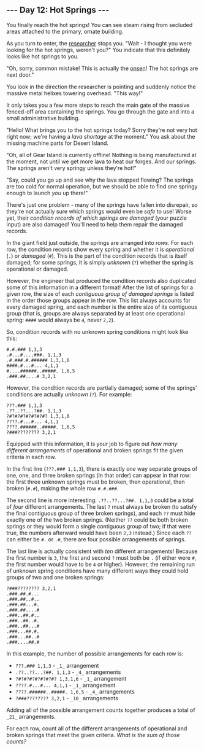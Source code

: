 ## \--- Day 12: Hot Springs ---

You finally reach the hot springs! You can see steam rising from secluded areas attached to the primary, ornate building.

As you turn to enter, the [researcher](11) stops you. "Wait - I thought you were looking for the hot springs, weren't you?" You indicate that this definitely looks like hot springs to you.

"Oh, sorry, common mistake! This is actually the [onsen](https://en.wikipedia.org/wiki/Onsen)! The hot springs are next door."

You look in the direction the researcher is pointing and suddenly notice the massive metal helixes towering overhead. "This way!"

It only takes you a few more steps to reach the main gate of the massive fenced-off area containing the springs. You go through the gate and into a small administrative building.

"Hello! What brings you to the hot springs today? Sorry they're not very hot right now; we're having a _lava shortage_ at the moment." You ask about the missing machine parts for Desert Island.

"Oh, all of Gear Island is currently offline! Nothing is being manufactured at the moment, not until we get more lava to heat our forges. And our springs. The springs aren't very springy unless they're hot!"

"Say, could you go up and see why the lava stopped flowing? The springs are too cold for normal operation, but we should be able to find one springy enough to launch _you_ up there!"

There's just one problem - many of the springs have fallen into disrepair, so they're not actually sure which springs would even be _safe_ to use! Worse yet, their _condition records of which springs are damaged_ (your puzzle input) are also damaged! You'll need to help them repair the damaged records.

In the giant field just outside, the springs are arranged into _rows_. For each row, the condition records show every spring and whether it is _operational_ (`.`) or _damaged_ (`#`). This is the part of the condition records that is itself damaged; for some springs, it is simply _unknown_ (`?`) whether the spring is operational or damaged.

However, the engineer that produced the condition records also duplicated some of this information in a different format! After the list of springs for a given row, the size of each _contiguous group of damaged springs_ is listed in the order those groups appear in the row. This list always accounts for every damaged spring, and each number is the entire size of its contiguous group (that is, groups are always separated by at least one operational spring: `####` would always be `4`, never `2,2`).

So, condition records with no unknown spring conditions might look like this:

```
#.#.### 1,1,3
.#...#....###. 1,1,3
.#.###.#.###### 1,3,1,6
####.#...#... 4,1,1
#....######..#####. 1,6,5
.###.##....# 3,2,1

```

However, the condition records are partially damaged; some of the springs' conditions are actually _unknown_ (`?`). For example:

```
???.### 1,1,3
.??..??...?##. 1,1,3
?#?#?#?#?#?#?#? 1,3,1,6
????.#...#... 4,1,1
????.######..#####. 1,6,5
?###???????? 3,2,1

```

Equipped with this information, it is your job to figure out _how many different arrangements_ of operational and broken springs fit the given criteria in each row.

In the first line (`???.### 1,1,3`), there is exactly _one_ way separate groups of one, one, and three broken springs (in that order) can appear in that row: the first three unknown springs must be broken, then operational, then broken (`#.#`), making the whole row `#.#.###`.

The second line is more interesting: `.??..??...?##. 1,1,3` could be a total of _four_ different arrangements. The last `?` must always be broken (to satisfy the final contiguous group of three broken springs), and each `??` must hide exactly one of the two broken springs. (Neither `??` could be both broken springs or they would form a single contiguous group of two; if that were true, the numbers afterward would have been `2,3` instead.) Since each `??` can either be `#.` or `.#`, there are four possible arrangements of springs.

The last line is actually consistent with _ten_ different arrangements! Because the first number is `3`, the first and second `?` must both be `.` (if either were `#`, the first number would have to be `4` or higher). However, the remaining run of unknown spring conditions have many different ways they could hold groups of two and one broken springs:

```
?###???????? 3,2,1
.###.##.#...
.###.##..#..
.###.##...#.
.###.##....#
.###..##.#..
.###..##..#.
.###..##...#
.###...##.#.
.###...##..#
.###....##.#

```

In this example, the number of possible arrangements for each row is:

* `???.### 1,1,3` \- `_1_` arrangement
* `.??..??...?##. 1,1,3` \- `_4_` arrangements
* `?#?#?#?#?#?#?#? 1,3,1,6` \- `_1_` arrangement
* `????.#...#... 4,1,1` \- `_1_` arrangement
* `????.######..#####. 1,6,5` \- `_4_` arrangements
* `?###???????? 3,2,1` \- `_10_` arrangements

Adding all of the possible arrangement counts together produces a total of `_21_` arrangements.

For each row, count all of the different arrangements of operational and broken springs that meet the given criteria. _What is the sum of those counts?_